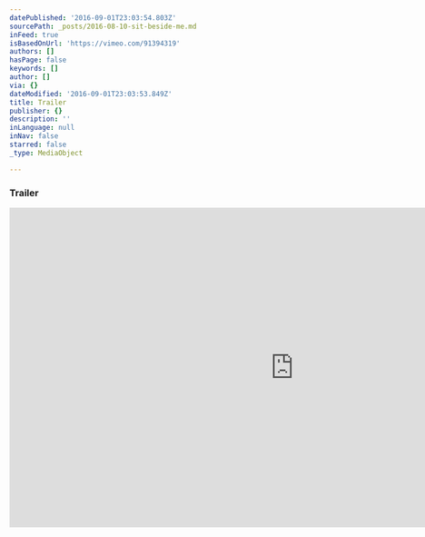 ```yaml
---
datePublished: '2016-09-01T23:03:54.803Z'
sourcePath: _posts/2016-08-10-sit-beside-me.md
inFeed: true
isBasedOnUrl: 'https://vimeo.com/91394319'
authors: []
hasPage: false
keywords: []
author: []
via: {}
dateModified: '2016-09-01T23:03:53.849Z'
title: Trailer
publisher: {}
description: ''
inLanguage: null
inNav: false
starred: false
_type: MediaObject

---
```

### Trailer

<iframe src="https://cdn.embedly.com/widgets/media.html?src=https%3A%2F%2Fplayer.vimeo.com%2Fvideo%2F91394319&amp;url=https%3A%2F%2Fvimeo.com%2F91394319&amp;image=https%3A%2F%2Fi.vimeocdn.com%2Fvideo%2F470727677_1280.jpg&amp;key=b7d04c9b404c499eba89ee7072e1c4f7&amp;type=text%2Fhtml&amp;schema=vimeo" width="1000" height="563" scrolling="no" frameborder="0" allowfullscreen="" style=""></iframe>
